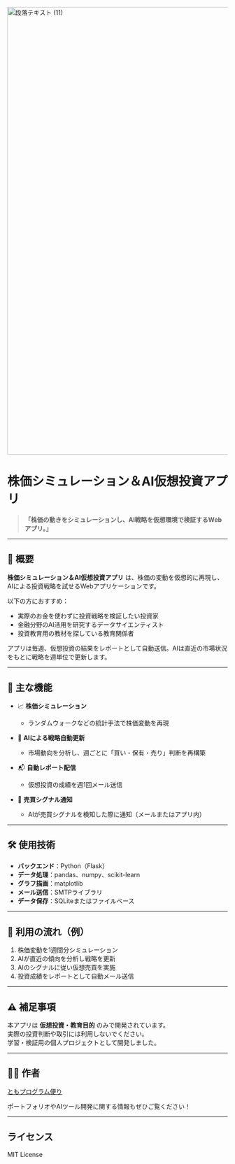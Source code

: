 <p>
    <img width="1536" height="1024" alt="段落テキスト (11)" src="https://github.com/user-attachments/assets/63683cd5-4102-47be-aec3-9bc26a654ad2" />

</p>

# 株価シミュレーション＆AI仮想投資アプリ

> **「株価の動きをシミュレーションし、AI戦略を仮想環境で検証するWebアプリ。」**

---

## 📌 概要

**株価シミュレーション＆AI仮想投資アプリ** は、株価の変動を仮想的に再現し、AIによる投資戦略を試せるWebアプリケーションです。

以下の方におすすめ：

- 実際のお金を使わずに投資戦略を検証したい投資家
- 金融分野のAI活用を研究するデータサイエンティスト
- 投資教育用の教材を探している教育関係者

アプリは毎週、仮想投資の結果をレポートとして自動送信。AIは直近の市場状況をもとに戦略を週単位で更新します。

---

## 🔧 主な機能

- 📈 **株価シミュレーション**
    - ランダムウォークなどの統計手法で株価変動を再現

- 🧠 **AIによる戦略自動更新**
    - 市場動向を分析し、週ごとに「買い・保有・売り」判断を再構築

- 📬 **自動レポート配信**
    - 仮想投資の成績を週1回メール送信

- 🔔 **売買シグナル通知**
    - AIが売買シグナルを検知した際に通知（メールまたはアプリ内）

---

## 🛠 使用技術

- **バックエンド**：Python（Flask）
- **データ処理**：pandas、numpy、scikit-learn
- **グラフ描画**：matplotlib
- **メール送信**：SMTPライブラリ
- **データ保存**：SQLiteまたはファイルベース

---

## 🚀 利用の流れ（例）

1. 株価変動を1週間分シミュレーション
2. AIが直近の傾向を分析し戦略を更新
3. AIのシグナルに従い仮想売買を実施
4. 投資成績をレポートとして自動メール送信

---

## ⚠️ 補足事項

本アプリは **仮想投資・教育目的** のみで開発されています。  
実際の投資判断や取引には利用しないでください。  
学習・検証用の個人プロジェクトとして開発しました。

---

## 🧑‍💻 作者

[ともプログラム便り](https://github.com/TomoProgrammingDayori)

ポートフォリオやAIツール開発に関する情報もぜひご覧ください！

---

## ライセンス

MIT License
